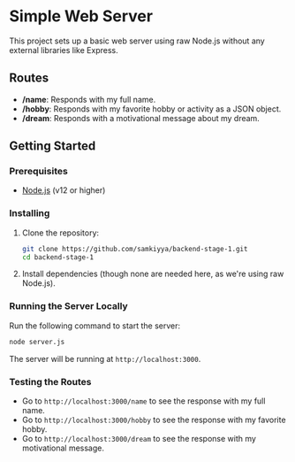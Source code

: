 # Simple Web Server

This project sets up a basic web server using raw Node.js without any external libraries like Express.

## Routes

- **/name**: Responds with my full name.
- **/hobby**: Responds with my favorite hobby or activity as a JSON object.
- **/dream**: Responds with a motivational message about my dream.

## Getting Started

### Prerequisites

- [Node.js](https://nodejs.org/) (v12 or higher)

### Installing

1. Clone the repository:

   ```bash
   git clone https://github.com/samkiyya/backend-stage-1.git
   cd backend-stage-1
   ```

2. Install dependencies (though none are needed here, as we're using raw Node.js).

### Running the Server Locally

Run the following command to start the server:

```bash
node server.js
```

The server will be running at `http://localhost:3000`.

### Testing the Routes

- Go to `http://localhost:3000/name` to see the response with my full name.
- Go to `http://localhost:3000/hobby` to see the response with my favorite hobby.
- Go to `http://localhost:3000/dream` to see the response with my motivational message.

